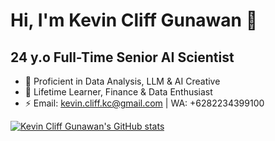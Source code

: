 # Hi, I'm Kevin Cliff Gunawan 👋

## 24 y.o Full-Time Senior AI Scientist

- 🔭 Proficient in Data Analysis, LLM & AI Creative
- 🌱 Lifetime Learner, Finance & Data Enthusiast
- ⚡ Email: kevin.cliff.kc@gmail.com | WA: +6282234399100

[![Kevin Cliff Gunawan's GitHub stats](https://github-readme-stats.vercel.app/api?username=XterminatoR30)](https://github.com/XterminatoR30/github-readme-stats)

